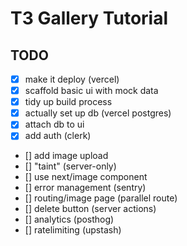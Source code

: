 # T3 Gallery Tutorial

## TODO

- [x] make it deploy (vercel)
- [x] scaffold basic ui with mock data
- [x] tidy up build process
- [x] actually set up db (vercel postgres)
- [x] attach db to ui
- [x] add auth (clerk)
- [] add image upload
- [] "taint" (server-only)
- [] use next/image component
- [] error management (sentry)
- [] routing/image page (parallel route)
- [] delete button (server actions)
- [] analytics (posthog)
- [] ratelimiting (upstash)
